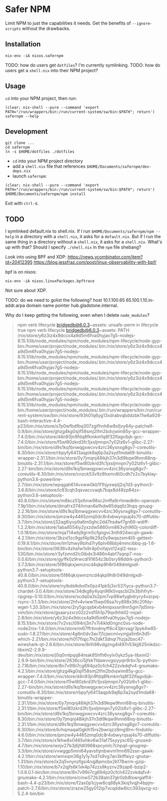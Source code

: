 # Safer NPM

Limit NPM to just the capabilities it needs. Get the benefits of `--ignore-scripts` without the drawbacks.

## Installation

```
nix-env -iA nixos.safernpm
```

TODO: how do users get `dotfiles`? I'm currently symlinking.
TODO: how do users get a `shell.nix` into their NPM project?

## Usage

`cd` into your NPM project, then run:

```
(clear; nix-shell --pure --command 'export PATH="/run/wrappers/bin:/run/current-system/sw/bin:$PATH"; return')
safernpm --help
```

## Development

```
git clone ...
cd safernpm
ln -s $HOME/dotfiles ./dotfiles
```

* `cd` into your NPM project directory
* add a `shell.nix` file that references `$HOME/Documents/safernpm/dev-deps.nix`
* launch `safernpm`:

```
(clear; nix-shell --pure --command 'export PATH="/run/wrappers/bin:/run/current-system/sw/bin:$PATH"; return')
$HOME/Documents/safernpm/npm install
```

Exit with `ctrl-d`.

## TODO

I symlinked default.nix to shell.nix. If I run `$HOME/Documents/safernpm/npm --help` in
a directory with a `shell.nix`, it asks for a `default.nix`. But if I run the same thing
in a directory without a `shell.nix`, it asks for a `shell.nix`. What's up with that?
Should I specify `./shell.nix` in the `npm` file shebang?

Look into using BPF and XDP:
https://news.ycombinator.com/item?id=20412395
https://blog.jessfraz.com/post/linux-observability-with-bpf/

bpf is on nixos:
```
nix-env -iA nixos.linuxPackages.bpftrace
```

Not sure about XDP.

TODO: do we need to golist the following?
host 10.1.100.65
65.100.1.10.in-addr.arpa domain name pointer hub.gladstone.internal.

Why do I keep getting the following, even when I delete `node_modules`?
>npm verb lifecycle bridgedb@6.0.3~assets: unsafe-perm in lifecycle true
>npm verb lifecycle bridgedb@6.0.3~assets: PATH: /nix/store/y6z3iz4x9dccx4a9d5m6fva0hyjav7g5-nodejs-8.15.1/lib/node_modules/npm/node_modules/npm-lifecycle/node-gyp-bin:/home/user/project/node_modules/.bin:/nix/store/y6z3iz4x9dccx4a9d5m6fva0hyjav7g5-nodejs-8.15.1/lib/node_modules/npm/node_modules/npm-lifecycle/node-gyp-bin:/home/user/project/node_modules/.bin:/nix/store/y6z3iz4x9dccx4a9d5m6fva0hyjav7g5-nodejs-8.15.1/lib/node_modules/npm/node_modules/npm-lifecycle/node-gyp-bin:/home/user/project/node_modules/.bin:/nix/store/y6z3iz4x9dccx4a9d5m6fva0hyjav7g5-nodejs-8.15.1/lib/node_modules/npm/node_modules/npm-lifecycle/node-gyp-bin:/home/user/project/node_modules/.bin:/nix/store/y6z3iz4x9dccx4a9d5m6fva0hyjav7g5-nodejs-8.15.1/lib/node_modules/npm/node_modules/npm-lifecycle/node-gyp-bin:/home/user/project/node_modules/.bin:/run/wrappers/bin:/run/current-system/sw/bin:/nix/store/93h01q6yg13xdrabvqbddzbk11w6a928-bash-interactive-4.4-p23/bin:/nix/store/s7p0wfbdfbq307zgifhnh6w8sfjvy64y-patchelf-0.9/bin:/nix/store/ghzg4kg0sjif58smj2lfm2bdvjwim85y-gcc-wrapper-7.4.0/bin:/nix/store/d4n93jn9fdq8fkmkm1q8f32lfagvibjk-gcc-7.4.0/bin:/nix/store/f5wl80zkrd3fc1jxsljmnpn7y02lz6v1-glibc-2.27-bin/bin:/nix/store/d9s1kq1bnwqgxwcvv4zrc36ysnxg8gv7-coreutils-8.30/bin:/nix/store/rbpyfy6413aqpik9aj6p3a2syd1mda68-binutils-wrapper-2.31.1/bin:/nix/store/0y7jmqnj48ikjh37n3dl9kqw9hnn68nq-binutils-2.31.1/bin:/nix/store/f5wl80zkrd3fc1jxsljmnpn7y02lz6v1-glibc-2.27-bin/bin:/nix/store/d9s1kq1bnwqgxwcvv4zrc36ysnxg8gv7-coreutils-8.30/bin:/nix/store/cnzck53v9z8hxmn8i0cdh7z2x7byklay-python3.6-powerline-2.7/bin:/nix/store/wpqgah614vxww0kb1f1hjyswplj2q7d3-python3-3.6.8/bin:/nix/store/lc83cqh3qsvaccvaqb7bqx8d48zp84zx-python3.6-setuptools-40.8.0/bin:/nix/store/m8kcz51jxlhnw98xc2mffa9rrhnwdk6n-openssh-7.9p1/bin:/nix/store/dmafrx374ihman6a1hdw65dqqllz3hqq-gnupg-2.2.16/bin:/nix/store/d9s1kq1bnwqgxwcvv4zrc36ysnxg8gv7-coreutils-8.30/bin:/nix/store/pmzw4y4465zmq0dc8r4xbwyrqsaj4s70-diffutils-3.7/bin:/nix/store/j32ag6iyvp9a6m0ghc2dd7hsdwf7gn69-wdiff-1.2.2/bin:/nix/store/1aba8554iy2yxzdw5860vm863vjh960j-colordiff-1.0.18/bin:/nix/store/mja714wbj9grm5cfgngvc3nlh924wcqh-gawk-4.2.1/bin:/nix/store/3bzxl1zc9gpf4p9k29z0y9wqszsm4li5-gettext-0.19.8.1/bin:/nix/store/lm1zhwy9bihd7ry6plv68bbj4mmcibbq-jq-1.6-bin/bin:/nix/store/0636v4zha1w1s9r4p0vifajvii12xql2-less-530/bin:/nix/store/r3yfzmrd2lc0ibdx3i486n4abf7sqnp7-nox-0.0.6/bin:/nix/store/gyffk0z9rwcdl1l1654z3b0sry98ddrk-python3-3.7.3/bin:/nix/store/5f86qkxjwmzncd4qkp9h8r049dmlgxdl-python3.7-setuptools-40.8.0/bin:/nix/store/5f86qkxjwmzncd4qkp9h8r049dmlgxdl-python3.7-setuptools-40.8.0/bin:/nix/store/nylbdslkdxd1x0pz41pk5j3xr537iycs-python3.7-chardet-3.0.4/bin:/nix/store/34dkg8y4yqn96k0vqscbl2lx3bihfryh-ripgrep-0.10.0/bin:/nix/store/xcdq0a3s2pm7vp98wfygbdryry4xzcpq-rsync-3.1.3/bin:/nix/store/2hfv4viww15wp06sa7cy898x36c20fdy-wget-1.20.3/bin:/nix/store/2ry5gcqsbkvb4mipxssn9nn5gm7jd5ms-vim/bin:/nix/store/gsaaryzxrz02z2vd15h1p79qvlhhkll2-nsjail-2.8/bin:/nix/store/y6z3iz4x9dccx4a9d5m6fva0hyjav7g5-nodejs-8.15.1/bin:/nix/store/7v2vscl094nj3n7v7i4ikld0rignc0xs-node-node2nix-1.6.0/bin:/nix/store/m67ffrbndmyff8c43jkrvagr3pyk4w85-sudo-1.8.27/bin:/nix/store/4g6n0dv3av7j1cjwcmivymjja5n6n3d5-which-2.21/bin:/nix/store/h017fiqjc7hi2dkf3dnqr7hzja2bsc47-wireshark-qt-2.6.6/bin:/nix/store/8rlh98vdgzng4i497n53kjj625nikdzc-libxml2-2.9.9-dev/bin:/nix/store/j0q0rnlpqq84mak85hfh6vylv0ykz5ya-libxml2-2.9.9-bin/bin:/nix/store/2636cci5jfsk11dawvvgsiyyqn9rbv7p-python-2.7.16/bin:/nix/store/8n7v99ii7cg694pz0cfch422zvkdqfv4-gnumake-4.2.1/bin:/nix/store/ghzg4kg0sjif58smj2lfm2bdvjwim85y-gcc-wrapper-7.4.0/bin:/nix/store/d4n93jn9fdq8fkmkm1q8f32lfagvibjk-gcc-7.4.0/bin:/nix/store/f5wl80zkrd3fc1jxsljmnpn7y02lz6v1-glibc-2.27-bin/bin:/nix/store/d9s1kq1bnwqgxwcvv4zrc36ysnxg8gv7-coreutils-8.30/bin:/nix/store/rbpyfy6413aqpik9aj6p3a2syd1mda68-binutils-wrapper-2.31.1/bin:/nix/store/0y7jmqnj48ikjh37n3dl9kqw9hnn68nq-binutils-2.31.1/bin:/nix/store/f5wl80zkrd3fc1jxsljmnpn7y02lz6v1-glibc-2.27-bin/bin:/nix/store/d9s1kq1bnwqgxwcvv4zrc36ysnxg8gv7-coreutils-8.30/bin:/nix/store/0y7jmqnj48ikjh37n3dl9kqw9hnn68nq-binutils-2.31.1/bin:/nix/store/d9s1kq1bnwqgxwcvv4zrc36ysnxg8gv7-coreutils-8.30/bin:/nix/store/krhqmaqal0gklh15rs2bwrqzz8mg9lrn-findutils-4.6.0/bin:/nix/store/pmzw4y4465zmq0dc8r4xbwyrqsaj4s70-diffutils-3.7/bin:/nix/store/x1khw8x0465xhkv6w31af75syyyxc65j-gnused-4.7/bin:/nix/store/wnjv27b3j6jfdl0968xpcymlc7chpqil-gnugrep-3.3/bin:/nix/store/vvwggp5mni64yavsfqmbwvm1mn692ssn-gawk-4.2.1/bin:/nix/store/wmxqm38g1y1y7sd7s9vg7an3klffaiyz-gnutar-1.31/bin:/nix/store/ix2q5vnynzfgsi4nqj8pmcbx2kf78wrm-gzip-1.10/bin:/nix/store/b7x2qjfs6k1xk4p74zzs9kyznv29zap6-bzip2-1.0.6.0.1-bin/bin:/nix/store/8n7v99ii7cg694pz0cfch422zvkdqfv4-gnumake-4.2.1/bin:/nix/store/cinw572b38aln37glr0zb8lxwrgaffl4-bash-4.4-p23/bin:/nix/store/f2ax0p1cjyw8cq88yk3kiq1vqjh4bpjm-patch-2.7.6/bin:/nix/store/zrazw25gy012ip7vcqddw6lcc393qvcg-xz-5.2.4-bin/bin
